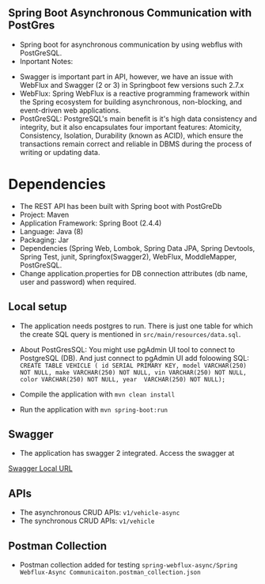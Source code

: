 ## Spring Boot Asynchronous Communication with PostGres
- Spring boot for asynchronous communication by using webflus with PostGreSQL.
- Inportant Notes: 
* Swagger is important part in API, however, we have an issue with WebFlux and Swagger (2 or 3) in Springboot few versions such 2.7.x
* WebFlux: Spring WebFlux is a reactive programming framework within the Spring ecosystem for building asynchronous, non-blocking, and event-driven web applications.
* PostGreSQL: PostgreSQL's main benefit is it's high data consistency and integrity, but it also encapsulates four important features: Atomicity, Consistency, Isolation, Durability (known as ACID), which ensure the transactions remain correct and reliable in DBMS during the process of writing or updating data.

# Dependencies
- The REST API has been built with Spring boot with PostGreDb
- Project: Maven
- Application Framework: Spring Boot (2.4.4)
- Language: Java (8)
- Packaging: Jar
- Dependencies (Spring Web, Lombok, Spring Data JPA, Spring Devtools, Spring Test, junit, Springfox(Swagger2), WebFlux, ModdleMapper, PostGreSQL.
- Change application.properties for DB connection attributes (db name, user and password) when required.

## Local setup
- The application needs postgres to run. There is just one table for which the create SQL query is mentioned in 
`src/main/resources/data.sql`. 
- About PostGresSQL: You might use pgAdmin UI tool to connect to PostgreSQL (DB). And just connect to pgAdmin UI add foloowing SQL:
``CREATE TABLE VEHICLE (
  id SERIAL PRIMARY KEY,
  model VARCHAR(250) NOT NULL,
  make VARCHAR(250) NOT NULL,
  vin VARCHAR(250) NOT NULL,
  color VARCHAR(250) NOT NULL,
  year  VARCHAR(250) NOT NULL);``
  
- Compile the application with `mvn clean install`

- Run the application with `mvn spring-boot:run`

## Swagger
- The application has swagger 2 integrated. Access the swagger at

[Swagger Local URL](http://localhost:8089/swagger-ui.html)

## APIs 
- The asynchronous CRUD APIs: `v1/vehicle-async`
- The synchronous CRUD APIs: `v1/vehicle`

## Postman Collection
- Postman collection added for testing `spring-webflux-async/Spring Webflux-Async Communicaiton.postman_collection.json`
